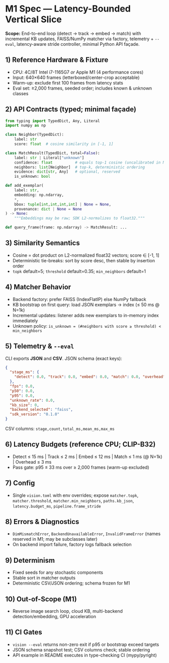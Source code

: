 # M1 Spec — Latency-Bounded Vertical Slice

**Scope:** End-to-end loop (detect → track → embed → match) with incremental KB updates, FAISS/NumPy matcher via factory, telemetry + `--eval`, latency-aware stride controller, minimal Python API façade.

## 1) Reference Hardware & Fixture
- CPU: 4C/8T Intel i7-1165G7 *or* Apple M1 (4 performance cores)  
- Input: 640×640 frames (letterboxed/center-crop acceptable)  
- Warm-up: exclude first 100 frames from latency stats  
- Eval set: ≥2,000 frames, seeded order; includes known & unknown classes

## 2) API Contracts (typed; minimal façade)
```py
from typing import TypedDict, Any, Literal
import numpy as np

class Neighbor(TypedDict):
    label: str
    score: float  # cosine similarity in [-1, 1]

class MatchResult(TypedDict, total=False):
    label: str | Literal["unknown"]
    confidence: float          # equals top-1 cosine (uncalibrated in M1)
    neighbors: list[Neighbor]  # top-k, deterministic ordering
    evidence: dict[str, Any]   # optional, reserved
    is_unknown: bool

def add_exemplar(
    label: str,
    embedding: np.ndarray,
    *,
    bbox: tuple[int,int,int,int] | None = None,
    provenance: dict | None = None
) -> None:
    """Embeddings may be raw; SDK L2-normalizes to float32."""

def query_frame(frame: np.ndarray) -> MatchResult: ...
```

## 3) Similarity Semantics
- Cosine = dot product on L2-normalized float32 vectors; score ∈ [-1, 1]  
- Deterministic tie-breaks: sort by score desc, then stable by insertion order  
- `topk` default=5; `threshold` default=0.35; `min_neighbors` default=1

## 4) Matcher Behavior
- Backend factory: prefer FAISS (IndexFlatIP) else NumPy fallback  
- KB bootstrap on first query: load JSON exemplars → index (≤ 50 ms @ N=1k)  
- Incremental updates: listener adds new exemplars to in-memory index immediately  
- Unknown policy: `is_unknown = (#neighbors with score ≥ threshold) < min_neighbors`

## 5) Telemetry & `--eval`
CLI exports **JSON** and **CSV**. JSON schema (exact keys):
```json
{
  "stage_ms": {
    "detect": 0.0, "track": 0.0, "embed": 0.0, "match": 0.0, "overhead": 0.0
  },
  "fps": 0.0,
  "p50": 0.0,
  "p95": 0.0,
  "unknown_rate": 0.0,
  "kb_size": 0,
  "backend_selected": "faiss",
  "sdk_version": "0.1.0"
}
```
CSV columns: `stage,count,total_ms,mean_ms,max_ms`

## 6) Latency Budgets (reference CPU; CLIP-B32)
- Detect ≤ 15 ms | Track ≤ 2 ms | Embed ≤ 12 ms | Match ≤ 1 ms (@ N=1k) | Overhead ≤ 3 ms  
- Pass gate: p95 ≤ 33 ms over ≥ 2,000 frames (warm-up excluded)

## 7) Config
- Single `vision.toml` with env overrides; expose `matcher.topk`, `matcher.threshold`, `matcher.min_neighbors`, `paths.kb_json`, `latency.budget_ms`, `pipeline.frame_stride`

## 8) Errors & Diagnostics
- `DimMismatchError`, `BackendUnavailableError`, `InvalidFrameError` (names reserved in M1; may be subclasses later)  
- On backend import failure, factory logs fallback selection

## 9) Determinism
- Fixed seeds for any stochastic components  
- Stable sort in matcher outputs  
- Deterministic CSV/JSON ordering; schema frozen for M1

## 10) Out-of-Scope (M1)
- Reverse image search loop, cloud KB, multi-backend detection/embedding, GPU acceleration

## 11) CI Gates
- `vision --eval` returns non-zero exit if p95 or bootstrap exceed targets  
- JSON schema snapshot test; CSV columns check; stable ordering  
- API example in README executes in type-checking CI (mypy/pyright)
